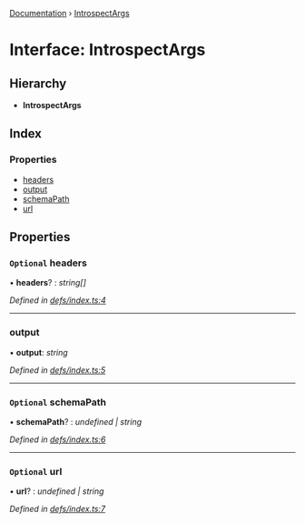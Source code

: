 [Documentation](../README.md) › [IntrospectArgs](introspectargs.md)

# Interface: IntrospectArgs

## Hierarchy

* **IntrospectArgs**

## Index

### Properties

* [headers](introspectargs.md#optional-headers)
* [output](introspectargs.md#output)
* [schemaPath](introspectargs.md#optional-schemapath)
* [url](introspectargs.md#optional-url)

## Properties

### `Optional` headers

• **headers**? : *string[]*

*Defined in [defs/index.ts:4](https://github.com/badbatch/graphql-box/blob/f8ef82d/packages/cli/src/defs/index.ts#L4)*

___

###  output

• **output**: *string*

*Defined in [defs/index.ts:5](https://github.com/badbatch/graphql-box/blob/f8ef82d/packages/cli/src/defs/index.ts#L5)*

___

### `Optional` schemaPath

• **schemaPath**? : *undefined | string*

*Defined in [defs/index.ts:6](https://github.com/badbatch/graphql-box/blob/f8ef82d/packages/cli/src/defs/index.ts#L6)*

___

### `Optional` url

• **url**? : *undefined | string*

*Defined in [defs/index.ts:7](https://github.com/badbatch/graphql-box/blob/f8ef82d/packages/cli/src/defs/index.ts#L7)*
